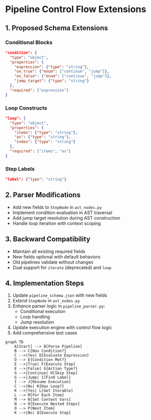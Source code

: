 # Pipeline Control Flow Extensions

## 1. Proposed Schema Extensions

### Conditional Blocks
```json
"condition": {
  "type": "object",
  "properties": {
    "expression": {"type": "string"},
    "on_true": {"enum": ["continue", "jump"]},
    "on_false": {"enum": ["continue", "jump"]},
    "jump_target": {"type": "string"}
  },
  "required": ["expression"]
}
```

### Loop Constructs
```json
"loop": {
  "type": "object",
  "properties": {
    "items": {"type": "string"},
    "as": {"type": "string"},
    "index": {"type": "string"}
  },
  "required": ["items", "as"]
}
```

### Step Labels
```json
"label": {"type": "string"}
```

## 2. Parser Modifications

- Add new fields to `StepNode` in `ast_nodes.py`
- Implement condition evaluation in AST traversal
- Add jump target resolution during AST construction
- Handle loop iteration with context scoping

## 3. Backward Compatibility

- Maintain all existing required fields
- New fields optional with default behaviors
- Old pipelines validate without changes
- Dual support for `iterate` (deprecated) and `loop`

## 4. Implementation Steps

1. Update `pipeline_schema.json` with new fields
2. Extend `StepNode` in `ast_nodes.py`
3. Enhance parser logic in `pipeline_parser.py`:
   - Conditional execution
   - Loop handling
   - Jump resolution
4. Update execution engine with control flow logic
5. Add comprehensive test cases

```mermaid
graph TD
    A[Start] --> B[Parse Pipeline]
    B --> C{Has Condition?}
    C -->|Yes| D[Evaluate Expression]
    D --> E{Condition Met?}
    E -->|True| F[Execute Step]
    E -->|False| G{Action Type?}
    G -->|Continue| H[Skip Step]
    G -->|Jump| I[Find Label]
    I --> J[Resume Execution]
    C -->|No| K{Has Loop?}
    K -->|Yes| L[Get Iterable]
    L --> M[For Each Item]
    M --> N[Set Context Vars]
    N --> O[Execute Nested Steps]
    O --> P[Next Item]
    K -->|No| Q[Execute Step]